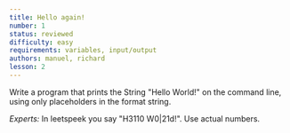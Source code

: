 ```yaml
---
title: Hello again!
number: 1
status: reviewed
difficulty: easy
requirements: variables, input/output
authors: manuel, richard
lesson: 2
---
```

Write a program that prints the String "Hello World!" on the command line, using only placeholders in the format string.

*Experts:* In leetspeek you say "H3110 W0$|$21d!". Use actual numbers.

